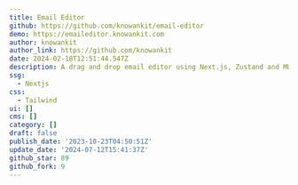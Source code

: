 ```yaml
---
title: Email Editor
github: https://github.com/knowankit/email-editor
demo: https://emaileditor.knowankit.com
author: knowankit
author_link: https://github.com/knowankit
date: 2024-02-18T12:51:44.547Z
description: A drag and drop email editor using Next.js, Zustand and MUI
ssg:
  - Nextjs
css:
  - Tailwind
ui: []
cms: []
category: []
draft: false
publish_date: '2023-10-23T04:50:51Z'
update_date: '2024-07-12T15:41:37Z'
github_star: 89
github_fork: 9
---
```

